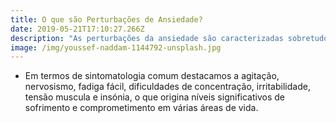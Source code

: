 ```yaml
---
title: O que são Perturbações de Ansiedade?
date: 2019-05-21T17:10:27.266Z
description: "As perturbações da ansiedade são caracterizadas sobretudo pela presença de sintomas como a ansiedade e preocupação persistentes,\_excessivas\_e\_desproporcionadas\ com eventos, atividades ou situações temidas, vistas como difíceis de controlar. "
image: /img/youssef-naddam-1144792-unsplash.jpg
---
```

* Em termos de sintomatologia comum destacamos a agitação, nervosismo, fadiga fácil, dificuldades de concentração, irritabilidade, tensão muscula e insónia, o que origina níveis significativos de sofrimento e comprometimento em várias áreas de vida.
